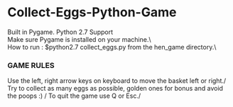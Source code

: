# Collect-Eggs-Python-Game
Built in Pygame. Python 2.7 Support \
Make sure Pygame is installed on your machine.\  
How to run : $python2.7 collect_eggs.py from the hen_game directory.\ 
### GAME RULES
Use the left, right arrow keys on keyboard to move the basket left or right./
Try to collect as many eggs as possible, golden ones for bonus and avoid the poops :) /
To quit the game use Q or Esc./

